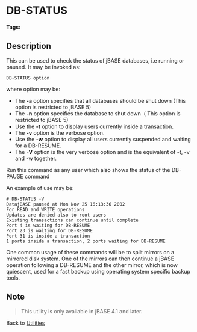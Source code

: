 # DB-STATUS

<PageHeader />

**Tags:**
<badge text='db-status' vertical='middle' />
<badge text='status' vertical='middle' />
<badge text='db' vertical='middle' />
<badge text='database operations' vertical='middle' />

## Description

This can be used to check the status of jBASE databases, i.e running or paused. It may be invoked as:

```
DB-STATUS option
```

where option may be:

- The **-a** option specifies that all databases should be shut down (This option is restricted to jBASE 5)
- The **-n** option specifies the database to shut down  ( This option is restricted to jBASE 5)
- Use the **-t** option to display users currently inside a transaction.
- The **-v** option is the verbose option.
- Use the **-w** option to display all users currently suspended and waiting for a DB-RESUME.
- The **-V** option is the very verbose option and is the equivalent of -t, -v and -w together.

Run this command as any user which also shows the status of the DB-PAUSE command

An example of use may be:

```
# DB-STATUS -V
DatajBASE paused at Mon Nov 25 16:13:36 2002
For READ and WRITE operations
Updates are denied also to root users
Existing transactions can continue until complete
Port 4 is waiting for DB-RESUME
Port 23 is waiting for DB-RESUME
Port 31 is inside a transaction
1 ports inside a transaction, 2 ports waiting for DB-RESUME
```

One common usage of these commands will be to split mirrors on a mirrored disk system. One of the mirrors can then continue a jBASE operation following a DB-RESUME and the other mirror, which is now quiescent, used for a fast backup using operating system specific backup tools.

## Note

> This utility is only available in jBASE 4.1 and later.

Back to [Utilities](./../utilities)

  
<PageFooter />
